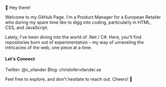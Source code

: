 👋 Hey there!

Welcome to my GitHub Page. I'm a Product Manager for a European Retailer who during my spare time like to digg into coding, particularly in HTML, CSS, and JavaScript. 

Lately, I've been diving into the world of .Net / C#. Here, you'll find repositories born out of experimentation – my way of unraveling the intricacies of the web, one piece at a time.

#### Let's Connect
Twitter: @c_vilander 
Blog: christofervilander.se

Feel free to explore, and don't hesitate to reach out. Cheers! 🚀